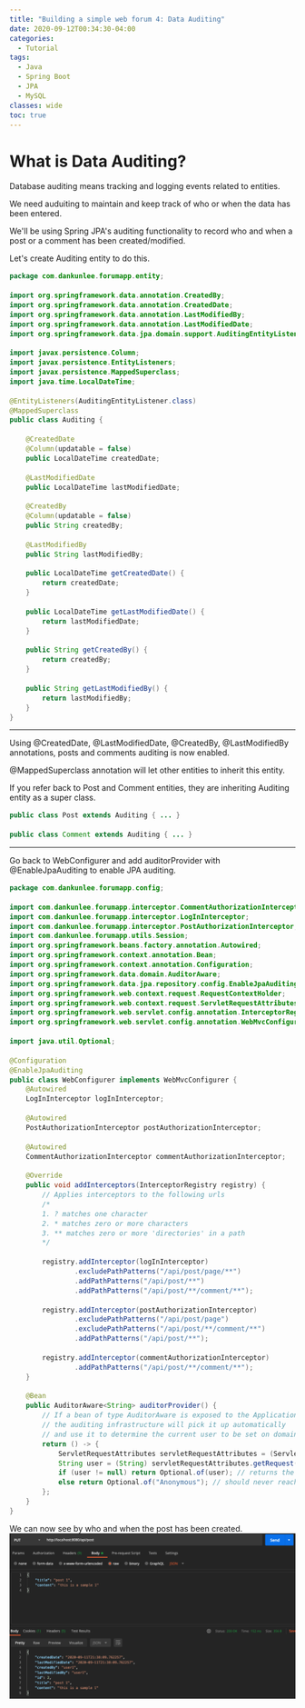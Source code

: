 ```yaml
---
title: "Building a simple web forum 4: Data Auditing"
date: 2020-09-12T00:34:30-04:00
categories:
  - Tutorial
tags:
  - Java
  - Spring Boot
  - JPA
  - MySQL
classes: wide
toc: true
---
```


# What is Data Auditing?

Database auditing means tracking and logging events related to entities. 

We need auduiting to maintain and keep track of who or when the data has been entered. 

We'll be using Spring JPA's auditing functionality to record who and when a post or a comment has been created/modified. 

Let's create Auditing entity to do this. 

```java
package com.dankunlee.forumapp.entity;

import org.springframework.data.annotation.CreatedBy;
import org.springframework.data.annotation.CreatedDate;
import org.springframework.data.annotation.LastModifiedBy;
import org.springframework.data.annotation.LastModifiedDate;
import org.springframework.data.jpa.domain.support.AuditingEntityListener;

import javax.persistence.Column;
import javax.persistence.EntityListeners;
import javax.persistence.MappedSuperclass;
import java.time.LocalDateTime;

@EntityListeners(AuditingEntityListener.class)
@MappedSuperclass
public class Auditing {

    @CreatedDate
    @Column(updatable = false)
    public LocalDateTime createdDate;

    @LastModifiedDate
    public LocalDateTime lastModifiedDate;

    @CreatedBy
    @Column(updatable = false)
    public String createdBy;

    @LastModifiedBy
    public String lastModifiedBy;

    public LocalDateTime getCreatedDate() {
        return createdDate;
    }

    public LocalDateTime getLastModifiedDate() {
        return lastModifiedDate;
    }

    public String getCreatedBy() {
        return createdBy;
    }

    public String getLastModifiedBy() {
        return lastModifiedBy;
    }
}
```
---
Using @CreatedDate, @LastModifiedDate, @CreatedBy, @LastModifiedBy annotations, posts and comments auditing is now enabled. 

@MappedSuperclass annotation will let other entities to inherit this entity. 

If you refer back to Post and Comment entities, they are inheriting Auditing entity as a super class. 

```java
public class Post extends Auditing { ... }

public class Comment extends Auditing { ... }
```

---
Go back to WebConfigurer and add auditorProvider with @EnableJpaAuditing to enable JPA auditing. 

```java
package com.dankunlee.forumapp.config;

import com.dankunlee.forumapp.interceptor.CommentAuthorizationInterceptor;
import com.dankunlee.forumapp.interceptor.LogInInterceptor;
import com.dankunlee.forumapp.interceptor.PostAuthorizationInterceptor;
import com.dankunlee.forumapp.utils.Session;
import org.springframework.beans.factory.annotation.Autowired;
import org.springframework.context.annotation.Bean;
import org.springframework.context.annotation.Configuration;
import org.springframework.data.domain.AuditorAware;
import org.springframework.data.jpa.repository.config.EnableJpaAuditing;
import org.springframework.web.context.request.RequestContextHolder;
import org.springframework.web.context.request.ServletRequestAttributes;
import org.springframework.web.servlet.config.annotation.InterceptorRegistry;
import org.springframework.web.servlet.config.annotation.WebMvcConfigurer;

import java.util.Optional;

@Configuration
@EnableJpaAuditing
public class WebConfigurer implements WebMvcConfigurer {
    @Autowired
    LogInInterceptor logInInterceptor;

    @Autowired
    PostAuthorizationInterceptor postAuthorizationInterceptor;

    @Autowired
    CommentAuthorizationInterceptor commentAuthorizationInterceptor;

    @Override
    public void addInterceptors(InterceptorRegistry registry) {
        // Applies interceptors to the following urls
        /*
        1. ? matches one character
        2. * matches zero or more characters
        3. ** matches zero or more 'directories' in a path
        */

        registry.addInterceptor(logInInterceptor)
                .excludePathPatterns("/api/post/page/**")
                .addPathPatterns("/api/post/**")
                .addPathPatterns("/api/post/**/comment/**");

        registry.addInterceptor(postAuthorizationInterceptor)
                .excludePathPatterns("/api/post/page")
                .excludePathPatterns("/api/post/**/comment/**")
                .addPathPatterns("/api/post/**");

        registry.addInterceptor(commentAuthorizationInterceptor)
                .addPathPatterns("/api/post/**/comment/**");
    }

    @Bean
    public AuditorAware<String> auditorProvider() {
        // If a bean of type AuditorAware is exposed to the ApplicationContext,
        // the auditing infrastructure will pick it up automatically
        // and use it to determine the current user to be set on domain types
        return () -> {
            ServletRequestAttributes servletRequestAttributes = (ServletRequestAttributes) RequestContextHolder.currentRequestAttributes();
            String user = (String) servletRequestAttributes.getRequest().getSession().getAttribute(Session.SESSION_ID);
            if (user != null) return Optional.of(user); // returns the username of current session
            else return Optional.of("Anonymous"); // should never reach here bc of login interceptor
        };
    }
}
```

We can now see by who and when the post has been created. 
![image](/assets/images/tutorial1/postman_post2.png)  
